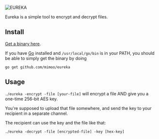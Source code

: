 ![EUREKA](https://i.imgur.com/qSscFjx.png)

Eureka is a simple tool to encrypt and decrypt files. 

## Install

[Get a binary here](https://github.com/mimoo/eureka/releases).

If you have [Go]() installed and `/usr/local/go/bin` is in your PATH, you should be able to simply get the binary by doing

```
go get github.com/mimoo/eureka
```

## Usage

`./eureka -encrypt -file [your-file]` will encrypt a file AND give you a one-time 256-bit AES key.

You're supposed to upload that file somewhere, and send the key to your recipient in a separate channel.

The recipient can use the key and the file like that:

`./eureka -decrypt -file [encrypted-file] -key [hex-key]`
